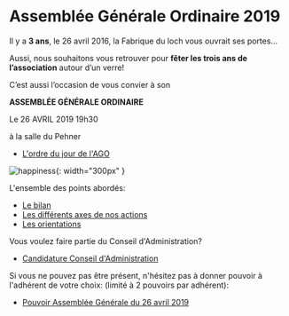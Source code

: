 # Assemblée Générale Ordinaire 2019

Il y a **3 ans**, le 26 avril 2016, la Fabrique du loch vous ouvrait ses portes…

Aussi, nous souhaitons vous retrouver pour **fêter les trois ans de l’association** autour d’un verre!

C’est aussi l’occasion de vous convier à son

**ASSEMBLÉE GÉNÉRALE ORDINAIRE**

Le 26 AVRIL 2019 19h30

à la salle du Pehner

- [L'ordre du jour de l'AGO](ordre-du-jour.md)

![happiness](../images/happiness.JPG){: width="300px" }

L'ensemble des points abordés:

- [Le bilan](activites/bilan.md)
- [Les différents axes de nos actions](activites/activites.md)
- [Les orientations](activites/orientations.md)

Vous voulez faire partie du Conseil d'Administration?

  - [Candidature Conseil d'Administration](https://framaforms.org/candidature-au-conseil-dadministration-la-fabrique-du-loch-1554995370)

Si vous ne pouvez pas être présent, n'hésitez pas à donner pouvoir à l'adhérent de votre choix:
(limité à 2 pouvoirs par adhérent):

- [Pouvoir Assemblée Générale du 26 avril 2019](Fabloch-AG2019-pouvoir.pdf)
